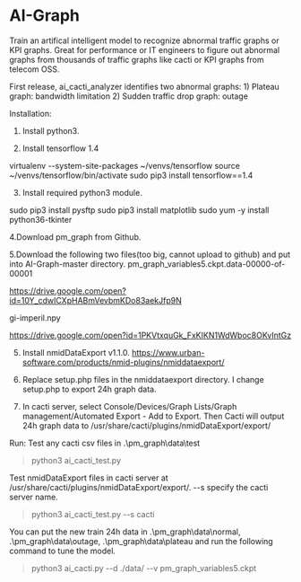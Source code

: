 # AI-Graph
Train an artifical intelligent model to recognize abnormal traffic graphs or KPI graphs. Great for performance or IT engineers to figure out abnormal graphs from thousands of traffic graphs like cacti or KPI graphs from telecom OSS.

First release, ai_cacti_analyzer identifies two abnormal graphs:
        1) Plateau graph: bandwidth limitation
        2) Sudden traffic drop graph: outage

Installation:
1. Install python3.

2. Install tensorflow 1.4

virtualenv --system-site-packages ~/venvs/tensorflow
source ~/venvs/tensorflow/bin/activate
sudo pip3 install tensorflow==1.4

3. Install required python3 module.

sudo pip3 install pysftp
sudo pip3 install matplotlib
sudo yum -y install python36-tkinter

4.Download pm_graph from Github.

5.Download the following two files(too big, cannot upload to github) and put into AI-Graph-master directory.
pm_graph_variables5.ckpt.data-00000-of-00001

https://drive.google.com/open?id=10Y_cdwICXpHABmVevbmKDo83aekJfp9N

gi-imperil.npy

https://drive.google.com/open?id=1PKVtxquGk_FxKIKN1WdWboc8OKvIntGz

5. Install nmidDataExport v1.1.0. 
https://www.urban-software.com/products/nmid-plugins/nmiddataexport/

6. Replace setup.php files in the nmiddataexport directory. I change setup.php to export 24h graph data. 

7. In cacti server, select Console/Devices/Graph Lists/Graph management/Automated Export - Add to Export.
Then Cacti will output 24h graph data to /usr/share/cacti/plugins/nmidDataExport/export/

Run:
Test any cacti csv files in .\pm_graph\data\test
>python3 ai_cacti_test.py

Test nmidDataExport files in cacti server at /usr/share/cacti/plugins/nmidDataExport/export/. 
--s specify the cacti server name.
>python3 ai_cacti_test.py --s cacti

You can put the new train 24h data in .\pm_graph\data\normal, .\pm_graph\data\outage, .\pm_graph\data\plateau and run the following command to tune the model.
>python3 ai_cacti.py --d ./data/ --v pm_graph_variables5.ckpt
